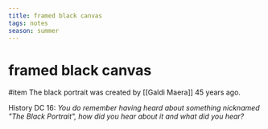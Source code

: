```yaml
---
title: framed black canvas
tags: notes
season: summer
---
```

 
# framed black canvas
#item 
The black portrait was created by [[Galdi Maera]] 45 years ago.

History DC 16: *You do remember having heard about something nicknamed "The Black Portrait", how did you hear about it and what did you hear?*
